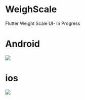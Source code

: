 # WeighScale
Flutter Weight Scale UI- In Progress

# Android
![](images:https://github.com/5P4RK3R/WeighScale/blob/master/android.png)

# ios
![](images:https://github.com/5P4RK3R/WeighScale/blob/master/ios.png)